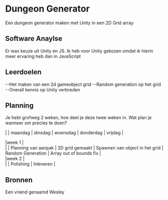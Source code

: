 # Dungeon Generator

Een dungeon generator maken met Unity in een 2D Grid array

## Software Anaylse 
Er was keuze uit Unity en JS. Ik heb voor Unity gekozen omdat ik hierin meer ervaring heb dan in JavaScript

## Leerdoelen 
--Het maken van een 2d gameobject grid
--Random generation op het grid
--Overall kennis op Unity verbreden

## Planning 
Je hebt grofweg 2 weken, hoe deel je deze twee weken in. Wat plan je wanneer om precies te doen?

| | maandag | dinsdag | woensdag | donderdag | vrijdag |

|week 1 |<br />
| | Planning van aanpak | 2D grid gemaakt | Spawnen van object in het grid | Random Generation | Array out of bounds fix |<br />
|week 2 |<br />
| | Polishing | Inleveren |

## Bronnen
Een vriend genaamd Wesley
